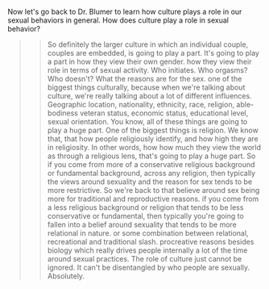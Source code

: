Now let's go back to Dr. Blumer to learn how culture plays a role in our sexual
behaviors in general. How does culture play a role in sexual behavior?
>> So definitely the larger culture in which an individual couple, couples are
embedded, is going to play a part. It's going to play a part in how they view
their own gender. how they view their role in terms of sexual activity. Who
initiates. Who orgasms? Who doesn't? What the reasons are for the sex. one of
the biggest things culturally, because when we're talking about culture, we're
really talking about a lot of different influences. Geographic location,
nationality, ethnicity, race, religion, able-bodiness veteran status, economic
status, educational level, sexual orientation. You know, all of these things
are going to play a huge part. One of the biggest things is religion. We know
that, that how people religiously identify, and how high they are in
religiosity. In other words, how how much they view the world as through a
religious lens, that's going to play a huge part. So if you come from more of a
conservative religious background or fundamental background, across any
religion, then typically the views around sexuality and the reason for sex
tends to be more restrictive. So we're back to that believe around sex being
more for traditional and reproductive reasons. if you come from a less
religious background or religion that tends to be less conservative or
fundamental, then typically you're going to fallen into a belief around
sexuality that tends to be more relational in nature. or some combination
between relational, recreational and traditional slash. procreative reasons
besides biology which really drives people internally a lot of the time around
sexual practices. The role of culture just cannot be ignored. It can't be
disentangled by who people are sexually. Absolutely.
